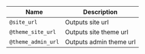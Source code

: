 | Name               | Description             |
|--------------------|-------------------------|
| `@site_url`        | Outputs site url        |
| `@theme_site_url`  | Outputs site theme url  |
| `@theme_admin_url` | Outputs admin theme url |
